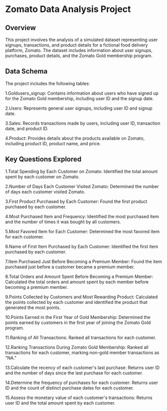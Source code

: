 # Zomato Data Analysis Project

## Overview
This project involves the analysis of a simulated dataset representing user signups, transactions, and product details for a fictional food delivery platform, Zomato. The dataset includes information about user signups, purchases, product details, and the Zomato Gold membership program.

## Data Schema
The project includes the following tables:

1.Goldusers_signup: Contains information about users who have signed up for the Zomato Gold membership, including user ID and the signup date.

2.Users: Represents general user signups, including user ID and signup date.

3.Sales: Records transactions made by users, including user ID, transaction date, and product ID.

4.Product: Provides details about the products available on Zomato, including product ID, product name, and price.

## Key Questions Explored
1.Total Spending by Each Customer on Zomato:
  Identified the total amount spent by each customer on Zomato.
  
2.Number of Days Each Customer Visited Zomato:
  Determined the number of days each customer visited Zomato.
  
3.First Product Purchased by Each Customer:
  Found the first product purchased by each customer.
  
4.Most Purchased Item and Frequency:
  Identified the most purchased item and the number of times it was bought by all customers.
  
5.Most Favored Item for Each Customer:
  Determined the most favored item for each customer.
  
6.Name of First Item Purchased by Each Customer:
  Identified the first item purchased by each customer.
  
7.Item Purchased Just Before Becoming a Premium Member:
  Found the item purchased just before a customer became a premium member.
  
8.Total Orders and Amount Spent Before Becoming a Premium Member:
  Calculated the total orders and amount spent by each member before becoming a premium member.
  
9.Points Collected by Customers and Most Rewarding Product:
  Calculated the points collected by each customer and identified the product that generated the most points.
  
10.Points Earned in the First Year of Gold Membership:
  Determined the points earned by customers in the first year of joining the Zomato Gold program.
  
11.Ranking of All Transactions:
  Ranked all transactions for each customer.
  
12.Ranking Transactions During Zomato Gold Membership:
  Ranked all transactions for each customer, marking non-gold member transactions as "NA."

13.Calculate the recency of each customer's last purchase:
  Returns user ID and the number of days since the last purchase for each customer.

14.Determine the frequency of purchases for each customer:
  Returns user ID and the count of distinct purchase dates for each customer.

15.Assess the monetary value of each customer's transactions:
  Returns user ID and the total amount spent by each customer.

  
